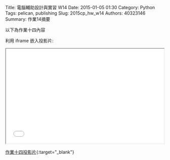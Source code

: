 Title: 電腦輔助設計與實習 W14
Date: 2015-01-05 01:30
Category: Python
Tags: pelican, publishing
Slug: 2015cp_hw_w14
Authors: 40323146
Summary: 作業14摘要

以下為作業十四內容

利用 iframe 嵌入投影片:

<iframe src="40323146_cp_w14_p.html" width="500" height="300"></iframe>

[作業十四投影片](40323146_cp_w14_p.html){:target="_blank"}